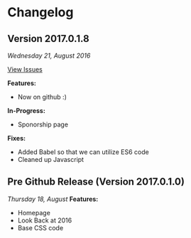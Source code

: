 # Changelog

## Version 2017.0.1.8

*Wednesday 21, August 2016*

[View Issues](https://github.com/hackmerced/website/issues?milestone=1&state=closed)

**Features:**
- Now on github :)

**In-Progress:**
- Sponorship page

**Fixes:**

- Added Babel so that we can utilize ES6 code
- Cleaned up Javascript

## Pre Github Release (Version 2017.0.1.0)

*Thursday 18, August*
**Features:**

- Homepage
- Look Back at 2016
- Base CSS code
